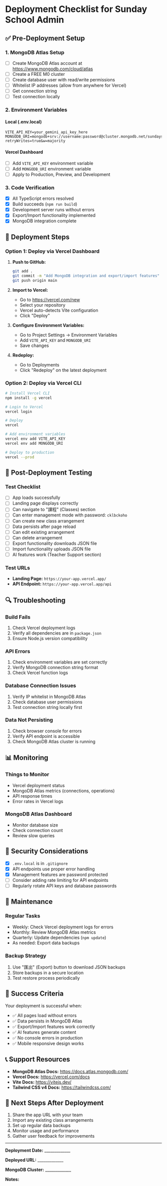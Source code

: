 # Deployment Checklist for Sunday School Admin

## ✅ Pre-Deployment Setup

### 1. MongoDB Atlas Setup
- [ ] Create MongoDB Atlas account at https://www.mongodb.com/cloud/atlas
- [ ] Create a FREE M0 cluster
- [ ] Create database user with read/write permissions
- [ ] Whitelist IP addresses (allow from anywhere for Vercel)
- [ ] Get connection string
- [ ] Test connection locally

### 2. Environment Variables

#### Local (.env.local)
```env
VITE_API_KEY=your_gemini_api_key_here
MONGODB_URI=mongodb+srv://username:password@cluster.mongodb.net/sundayschool?retryWrites=true&w=majority
```

#### Vercel Dashboard
- [ ] Add `VITE_API_KEY` environment variable
- [ ] Add `MONGODB_URI` environment variable
- [ ] Apply to Production, Preview, and Development

### 3. Code Verification
- [x] All TypeScript errors resolved
- [x] Build succeeds (`npm run build`)
- [x] Development server runs without errors
- [x] Export/Import functionality implemented
- [x] MongoDB integration complete

## 🚀 Deployment Steps

### Option 1: Deploy via Vercel Dashboard

1. **Push to GitHub:**
   ```bash
   git add .
   git commit -m "Add MongoDB integration and export/import features"
   git push origin main
   ```

2. **Import to Vercel:**
   - Go to https://vercel.com/new
   - Select your repository
   - Vercel auto-detects Vite configuration
   - Click "Deploy"

3. **Configure Environment Variables:**
   - Go to Project Settings → Environment Variables
   - Add `VITE_API_KEY` and `MONGODB_URI`
   - Save changes

4. **Redeploy:**
   - Go to Deployments
   - Click "Redeploy" on the latest deployment

### Option 2: Deploy via Vercel CLI

```bash
# Install Vercel CLI
npm install -g vercel

# Login to Vercel
vercel login

# Deploy
vercel

# Add environment variables
vercel env add VITE_API_KEY
vercel env add MONGODB_URI

# Deploy to production
vercel --prod
```

## 🧪 Post-Deployment Testing

### Test Checklist
- [ ] App loads successfully
- [ ] Landing page displays correctly
- [ ] Can navigate to "課程" (Classes) section
- [ ] Can enter management mode with password: `cklbckoho`
- [ ] Can create new class arrangement
- [ ] Data persists after page reload
- [ ] Can edit existing arrangement
- [ ] Can delete arrangement
- [ ] Export functionality downloads JSON file
- [ ] Import functionality uploads JSON file
- [ ] AI features work (Teacher Support section)

### Test URLs
- **Landing Page:** `https://your-app.vercel.app/`
- **API Endpoint:** `https://your-app.vercel.app/api`

## 🔍 Troubleshooting

### Build Fails
1. Check Vercel deployment logs
2. Verify all dependencies are in `package.json`
3. Ensure Node.js version compatibility

### API Errors
1. Check environment variables are set correctly
2. Verify MongoDB connection string format
3. Check Vercel function logs

### Database Connection Issues
1. Verify IP whitelist in MongoDB Atlas
2. Check database user permissions
3. Test connection string locally first

### Data Not Persisting
1. Check browser console for errors
2. Verify API endpoint is accessible
3. Check MongoDB Atlas cluster is running

## 📊 Monitoring

### Things to Monitor
- Vercel deployment status
- MongoDB Atlas metrics (connections, operations)
- API response times
- Error rates in Vercel logs

### MongoDB Atlas Dashboard
- Monitor database size
- Check connection count
- Review slow queries

## 🔐 Security Considerations

- [x] `.env.local` is in `.gitignore`
- [x] API endpoints use proper error handling
- [x] Management features are password protected
- [ ] Consider adding rate limiting for API endpoints
- [ ] Regularly rotate API keys and database passwords

## 📝 Maintenance

### Regular Tasks
- Weekly: Check Vercel deployment logs for errors
- Monthly: Review MongoDB Atlas metrics
- Quarterly: Update dependencies (`npm update`)
- As needed: Export data backups

### Backup Strategy
1. Use "匯出" (Export) button to download JSON backups
2. Store backups in a secure location
3. Test restore process periodically

## 🎯 Success Criteria

Your deployment is successful when:
- ✅ All pages load without errors
- ✅ Data persists in MongoDB Atlas
- ✅ Export/Import features work correctly
- ✅ AI features generate content
- ✅ No console errors in production
- ✅ Mobile responsive design works

## 📞 Support Resources

- **MongoDB Atlas Docs:** https://docs.atlas.mongodb.com/
- **Vercel Docs:** https://vercel.com/docs
- **Vite Docs:** https://vitejs.dev/
- **Tailwind CSS v4 Docs:** https://tailwindcss.com/

## 🎉 Next Steps After Deployment

1. Share the app URL with your team
2. Import any existing class arrangements
3. Set up regular data backups
4. Monitor usage and performance
5. Gather user feedback for improvements

---

**Deployment Date:** _____________

**Deployed URL:** _____________

**MongoDB Cluster:** _____________

**Notes:**
